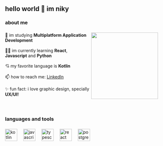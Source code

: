 <h2 align="left">hello world 👋 im niky</h2>

###

<h3 align="left">about me</h3>

###

<img align="right" height="220" src="https://pbs.twimg.com/media/F40_A1sakAAh9XZ?format=jpg&name=large"  />

###

<p align="left">🌱 im studying <b>Multiplatform Application Development</b><br>
  <br>👨‍💻 im currently learning <b>React</b>, <b>Javascript</b> and <b>Python</b><br>
  <br>💘 my favorite language is <b>Kotlin</b><br>
  <br>📫 how to reach me: <a href="https://www.linkedin.com/in/niky19/" target="_blank"> LinkedIn </a> <br><br>✨ fun fact: i love graphic design, specially <b>UX/UI!</b></p>

###

<br clear="both">

<h3 align="left">languages and tools</h3>

###

<div align="left">
  <img src="https://skillicons.dev/icons?i=kotlin" height="40" alt="kotlin logo"  />
  <img width="12" />
  <img src="https://skillicons.dev/icons?i=js" height="40" alt="javascript logo"  />
  <img width="12" />
  <img src="https://skillicons.dev/icons?i=ts" height="40" alt="typescript logo"  />
  <img width="12" />
  <img src="https://skillicons.dev/icons?i=react" height="40" alt="react logo"  />
  <img width="12" />
  <img src="https://skillicons.dev/icons?i=postgres" height="40" alt="postgresql logo"  />
</div>

###
